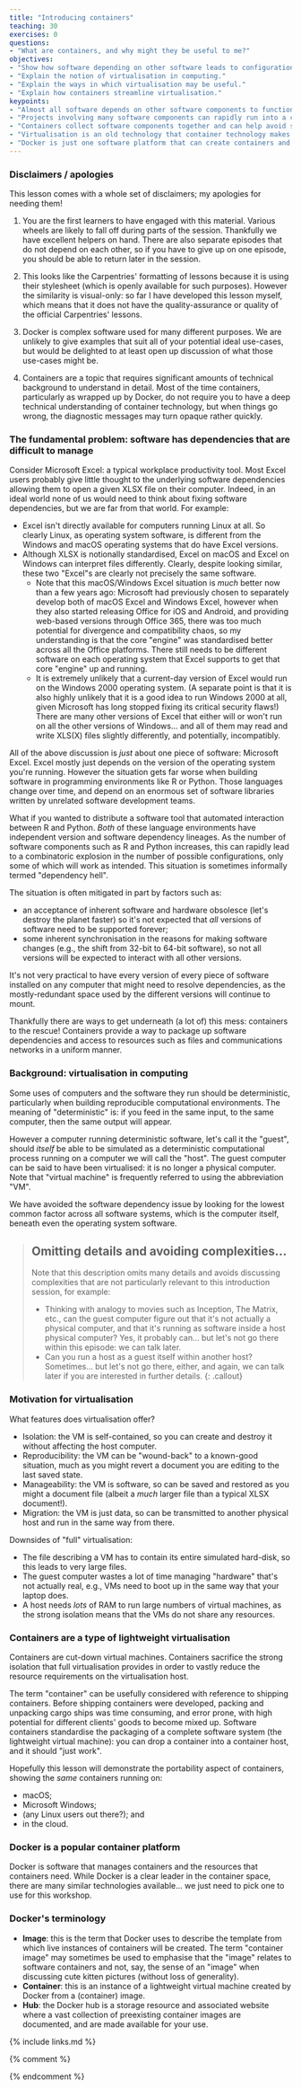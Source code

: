 ```yaml
---
title: "Introducing containers"
teaching: 30
exercises: 0
questions:
- "What are containers, and why might they be useful to me?"
objectives:
- "Show how software depending on other software leads to configuration management problems."
- "Explain the notion of virtualisation in computing."
- "Explain the ways in which virtualisation may be useful."
- "Explain how containers streamline virtualisation."
keypoints:
- "Almost all software depends on other software components to function, but these components have independent evolutionary paths."
- "Projects involving many software components can rapidly run into a combinatoric explosion in the number of software version configurations available, yet only a subset of possible configurations actually works as desired."
- "Containers collect software components together and can help avoid software dependency problems."
- "Virtualisation is an old technology that container technology makes more practical."
- "Docker is just one software platform that can create containers and the resources they use."
---
```

### Disclaimers / apologies

This lesson comes with a whole set of disclaimers; my apologies for needing them!

1. You are the first learners to have engaged with this material. Various wheels are likely to fall off during parts of the session. Thankfully we have excellent helpers on hand. There are also separate episodes that do not depend on each other, so if you have to give up on one episode, you should be able to return later in the session.

2. This looks like the Carpentries' formatting of lessons because it is using their stylesheet (which is openly available for such purposes). However the similarity is visual-only: so far I have developed this lesson myself, which means that it does not have the quality-assurance or quality of the official Carpentries' lessons.

3. Docker is complex software used for many different purposes. We are unlikely to give examples that suit all of your potential ideal use-cases, but would be delighted to at least open up discussion of what those use-cases might be.

4. Containers are a topic that requires significant amounts of technical background to understand in detail. Most of the time containers, particularly as wrapped up by Docker, do not require you to have a deep technical understanding of container technology, but when things go wrong, the diagnostic messages may turn opaque rather quickly.

### The fundamental problem: software has dependencies that are difficult to manage

Consider Microsoft Excel: a typical workplace productivity tool. Most Excel users probably give little thought to the underlying software dependencies allowing them to open a given XLSX file on their computer. Indeed, in an ideal world none of us would need to think about fixing software dependencies, but we are far from that world. For example:
- Excel isn't directly available for computers running Linux at all. So clearly Linux, as operating system software, is different from the Windows and macOS operating systems that do have Excel versions.
- Although XLSX is notionally standardised, Excel on macOS and Excel on Windows can interpret files differently. Clearly, despite looking similar, these two "Excel"s are clearly not precisely the same software.
  - Note that this macOS/Windows Excel situation is *much*  better now than a few years ago: Microsoft had previously chosen to separately develop both of macOS Excel and Windows Excel, however when they also started releasing Office for iOS and Android, and providing web-based versions through Office 365, there was too much potential for divergence and compatibility chaos, so my understanding is that the core "engine" was standardised better across all the Office platforms. There still needs to be different software on each operating system that Excel supports to get that core "engine" up and running.
  - It is extremely unlikely that a current-day version of Excel would run on the Windows 2000 operating system. (A separate point is that it is also highly unlikely that it is a good idea to run Windows 2000 at all, given Microsoft has long stopped fixing its critical security flaws!) There are many other versions of Excel that either will or won't run on all the other versions of Windows... and all of them may read and write XLS(X) files slightly differently, and potentially, incompatibly.

All of the above discussion is *just* about one piece of software: Microsoft Excel. Excel mostly just depends on the version of the operating system you're running. However the situation gets far worse when building software in programming environments like R or Python. Those languages change over time, and depend on an enormous set of software libraries written by unrelated software development teams.

What if you wanted to distribute a software tool that automated interaction between R and Python. *Both* of these language environments have independent version and software dependency lineages. As the number of software components such as R and Python increases, this can rapidly lead to a combinatoric explosion in the number of possible configurations, only some of which will work as intended. This situation is sometimes informally termed "dependency hell".

The situation is often mitigated in part by factors such as:
- an acceptance of inherent software and hardware obsolesce (let's destroy the planet faster) so it's not expected that *all* versions of software need to be supported forever;
- some inherent synchronisation in the reasons for making software changes (e.g., the shift from 32-bit to 64-bit software), so not all versions will be expected to interact with all other versions.

It's not very practical to have every version of every piece of software installed on any computer that might need to resolve dependencies, as the mostly-redundant space used by the different versions will continue to mount.

Thankfully there are ways to get underneath (a lot of) this mess: containers to the rescue! Containers provide a way to package up software dependencies and access to resources such as files and communications networks in a uniform manner.

### Background: virtualisation in computing

Some uses of computers and the software they run should be deterministic, particularly when building reproducible computational environments. The meaning of "deterministic" is: if you feed in the same input, to the same computer, then the same output will appear.

However a computer running deterministic software, let's call it the "guest", should *itself* be able to be simulated as a deterministic computational process running on a computer we will call the "host". The guest computer can be said to have been virtualised: it is no longer a physical computer. Note that "virtual machine" is frequently referred to using the abbreviation "VM".

We have avoided the software dependency issue by looking for the lowest common factor across all software systems, which is the computer itself, beneath even the operating system software.

> ## Omitting details and avoiding complexities...
> Note that this description omits many details and avoids discussing complexities that are not particularly relevant to this introduction session, for example:
> - Thinking with analogy to movies such as Inception, The Matrix, etc., can the guest computer figure out that it's not actually a physical computer, and that it's running as software inside a host physical computer? Yes, it probably can... but let's not go there within this episode: we can talk later.
> - Can you run a host as a guest itself within another host? Sometimes... but let's not go there, either, and again, we can talk later if you are interested in further details.
{: .callout}

### Motivation for virtualisation

What features does virtualisation offer?
- Isolation: the VM is self-contained, so you can create and destroy it without affecting the host computer.
- Reproducibility: the VM can be "wound-back" to a known-good situation, much as you might revert a document you are editing to the last saved state.
- Manageability: the VM is software, so can be saved and restored as you might a document file (albeit a *much* larger file than a typical XLSX document!).
- Migration: the VM is just data, so can be transmitted to another physical host and run in the same way from there.

Downsides of "full" virtualisation:
- The file describing a VM has to contain its entire simulated hard-disk, so this leads to very large files.
- The guest computer wastes a lot of time managing "hardware" that's not actually real, e.g., VMs need to boot up in the same way that your laptop does.
- A host needs *lots* of RAM to run large numbers of virtual machines, as the strong isolation means that the VMs do not share any resources.

### Containers are a type of lightweight virtualisation

Containers are cut-down virtual machines. Containers sacrifice the strong isolation that full virtualisation provides in order to vastly reduce the resource requirements on the virtualisation host.

The term "container" can be usefully considered with reference to shipping containers. Before shipping containers were developed, packing and unpacking cargo ships was time consuming, and error prone, with high potential for different clients' goods to become mixed up. Software containers standardise the packaging of a complete software system (the lightweight virtual machine): you can drop a container into a container host, and it should "just work".

Hopefully this lesson will demonstrate the portability aspect of containers, showing the *same* containers running on:
- macOS;
- Microsoft Windows;
- (any Linux users out there?); and
- in the cloud.

### Docker is a popular container platform

Docker is software that manages containers and the resources that containers need. While Docker is a clear leader in the container space, there are many similar technologies available... we just need to pick one to use for this workshop.

### Docker's terminology

- **Image**: this is the term that Docker uses to describe the template from which live instances of containers will be created. The term "container image" may sometimes be used to emphasise that the "image" relates to software containers and not, say, the sense of an "image" when discussing cute kitten pictures (without loss of generality).
- **Container**: this is an instance of a lightweight virtual machine created by Docker from a (container) image.
- **Hub**: the Docker hub is a storage resource and associated website where a vast collection of preexisting container images are documented, and are made available for your use.

{% include links.md %}

{% comment %}
<!--  LocalWords:  keypoints links.md endcomment
 -->
{% endcomment %}
